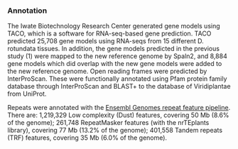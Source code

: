 ### Annotation

The Iwate Biotechnology Research Center generated gene models using TACO,
which is a software for RNA-seq-based gene prediction. TACO predicted 25,708 
gene models using RNA-seqs from 15 different D. rotundata tissues. In addition, 
the gene models predicted in the previous study (1) were mapped to the new 
reference genome by Spaln2, and 8,884 gene models which did overlap with the new 
gene models were added to the new reference genome. Open reading frames were 
predicted by InterProScan. These were functionally annotated using Pfam protein 
family database through InterProScan and BLAST+ to the database of Viridiplantae 
from UniProt.

Repeats were annotated with the <a href='http://plants.ensembl.org/info/genome/annotation/repeat_features.html'>Ensembl Genomes repeat feature pipeline</a>. There are: 1,219,329 Low complexity (Dust) features, covering 50 Mb (8.6% of the genome); 261,748 RepeatMasker features (with the nrTEplants library), covering 77 Mb (13.2% of the genome); 401,558 Tandem repeats (TRF) features, covering 35 Mb (6.0% of the genome).
